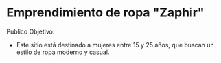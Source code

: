 # Emprendimiento de ropa "Zaphir"

Publico Objetivo:

- Este sitio está destinado a mujeres entre 15 y 25 años, que buscan un estilo de ropa moderno y casual.